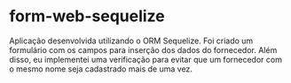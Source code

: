 # form-web-sequelize
Aplicação desenvolvida utilizando o ORM Sequelize. Foi criado um formulário com os campos para inserção dos dados do fornecedor. Além disso, eu implementei uma verificação para evitar que um fornecedor com o mesmo nome seja cadastrado mais de uma vez.
